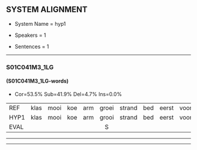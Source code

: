 
## SYSTEM ALIGNMENT

- System Name = hyp1

- Speakers = 1

- Sentences = 1

---

### S01C041M3_1LG

#### (S01C041M3_1LG-words)

- Cor=53.5%	Sub=41.9%	Del=4.7%	Ins=0.0%

|  |  |  |  |  |  |  |  |  |  |  |  |  |  |  |  |  |  |  |  |  |  |  |  |  |  |  |  |  |  |  |  |  |  |  |  |  |  |  |  |  |  |  |  |
|:--- |:---:|:---:|:---:|:---:|:---:|:---:|:---:|:---:|:---:|:---:|:---:|:---:|:---:|:---:|:---:|:---:|:---:|:---:|:---:|:---:|:---:|:---:|:---:|:---:|:---:|:---:|:---:|:---:|:---:|:---:|:---:|:---:|:---:|:---:|:---:|:---:|:---:|:---:|:---:|:---:|:---:|:---:|:---:|
| REF | klas | mooi | koe | arm | groei | strand | bed | eerst | voor | draai | * | * | * | sjaal | herfst | duur | straat | leeuw | clown | hoek | krant | hout | vriend | gauw | chips | groen | feest | reis | jas | huis | paard | vijf | muts | nieuw | kind | bang | oog | zacht | schoen | plas | neus | knoop | plank |
| HYP1 | klas | mooi | koe | arm | grooi | strand | bed | eerst | voor |  | dray | sa | sa | ssjaal | herfst |  | deur | straatleeuw | klown | hook | krant | halt | vreemd | gaaw | chips | groen | fest | reis | jas | hars | paart | vijf | nut | nieuw | kind | bang | orh | zacht | schoen | plas | neus | knop | plank |
| EVAL |  |  |  |  | S |  |  |  |  | D | S | S | S | S |  | D | S | S | S | S |  | S | S | S |  |  | S |  |  | S | S |  | S |  |  |  | S |  |  |  |  | S |  |
---

---
